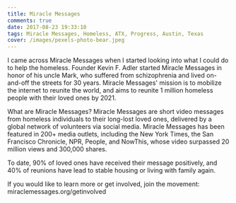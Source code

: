 ```yaml
---
title: Miracle Messages
comments: true
date: 2017-08-23 19:33:10
tags: Miracle Messages, Homeless, ATX, Progress, Austin, Texas
cover: /images/pexels-photo-bear.jpeg
---
```


I came across Miracle Messages when I started looking into what I could do to help the homeless. Founder Kevin F. Adler started Miracle Messages in honor of his uncle Mark, who suffered from schizophrenia and lived on-and-off the streets for 30 years. Miracle Messages' mission is to mobilize the internet to reunite the world, and aims to reunite 1 million homeless people with their loved ones by 2021.

What are Miracle Messages? Miracle Messages are short video messages from homeless individuals to their long-lost loved ones, delivered by a global network of volunteers via social media. Miracle Messages has been featured in 200+ media outlets, including the New York Times, the San Francisco Chronicle, NPR, People, and NowThis, whose video surpassed 20 million views and 300,000 shares.

To date, 90% of loved ones have received their message positively, and 40% of reunions have lead to stable housing or living with family again. 

If you would like to learn more or get involved, join the movement: miraclemessages.org/getinvolved



 